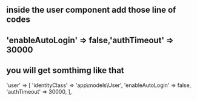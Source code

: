 ## inside the user component add those line of codes
## 'enableAutoLogin' => false,'authTimeout' => 30000
## you will get somthimg like that 
 'user' => [
            'identityClass' => 'app\models\User',
            'enableAutoLogin' => false,
            'authTimeout' => 30000,
        ],
